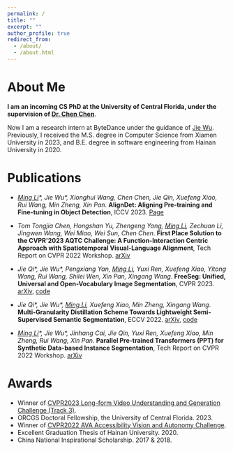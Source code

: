 ```yaml
---
permalink: /
title: ""
excerpt: ""
author_profile: true
redirect_from:
  - /about/
  - /about.html
---
```


# About Me
**I am an incoming CS PhD at the University of Central Florida, under the supervision of [Dr. Chen Chen](https://www.crcv.ucf.edu/chenchen/index.html)**.

Now I am a research intern at ByteDance under the guidance of [Jie Wu](https://wujie1010.github.io/). Previously, I received the M.S. degree in Computer Science from Xiamen University in 2023, and B.E. degree in software engineering from Hainan University in 2020.

# Publications
* *<u>Ming Li</u>\*, Jie Wu\*, Xionghui Wang, Chen Chen, Jie Qin, Xuefeng Xiao, Rui Wang, Min Zheng, Xin Pan*. **AlignDet: Aligning Pre-training and Fine-tuning in Object Detection**, ICCV 2023. [Page](https://mitming.github.io/AlignDet/)

* *Tom Tongjia Chen, Hongshan Yu, Zhengeng Yang, <u>Ming Li</u>, Zechuan Li, Jingwen Wang, Wei Miao, Wei Sun, Chen Chen*.  **First Place Solution to the CVPR'2023 AQTC Challenge: A Function-Interaction Centric Approach with Spatiotemporal Visual-Language Alignment**, Tech Report on CVPR 2022 Workshop. [arXiv](https://arxiv.org/abs/2306.13380)

* *Jie Qi\*, Jie Wu\*, Pengxiang Yan, <u>Ming Li</u>, Yuxi Ren, Xuefeng Xiao, Yitong Wang, Rui Wang, Shilei Wen, Xin Pan, Xingang Wang*. **FreeSeg: Unified, Universal and Open-Vocabulary Image Segmentation**, CVPR 2023. [arXiv](https://arxiv.org/abs/2303.17225), [code](https://github.com/bytedance/FreeSeg)

* *Jie Qi\*, Jie Wu\*, <u>Ming Li</u>, Xuefeng Xiao, Min Zheng, Xingang Wang*. **Multi-Granularity Distillation Scheme Towards Lightweight Semi-Supervised Semantic Segmentation**, ECCV 2022. [arXiv](https://arxiv.org/abs/2208.10169), [code](https://github.com/JayQine/MGD-SSSS)

* *<u>Ming Li</u>\*, Jie Wu\*, Jinhang Cai, Jie Qin, Yuxi Ren, Xuefeng Xiao, Min Zheng, Rui Wang, Xin Pan*. **Parallel Pre-trained Transformers (PPT) for Synthetic Data-based Instance Segmentation**, Tech Report on CVPR 2022 Workshop. [arXiv](https://arxiv.org/abs/2206.10845)


# Awards
* Winner of [CVPR2023 Long-form Video Understanding and Generation Challenge (Track 3)](https://sites.google.com/view/loveucvpr23/track3).
* ORCGS Doctoral Fellowship, the University of Central Florida. 2023.
* Winner of [CVPR2022 AVA Accessibility Vision and Autonomy Challenge](https://accessibility-cv.github.io/).
* Excellent Graduation Thesis of Hainan University. 2020.
* China National Inspirational Scholarship. 2017 & 2018.